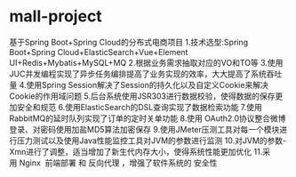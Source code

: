 # mall-project
基于Spring Boot+Spring Cloud的分布式电商项目
1.技术选型:Spring Boot+Spring Cloud+ElasticSearch+Vue+Element UI+Redis+Mybatis+MySQL+MQ
2.根据业务需求抽取对应的VO和TO等
3.使用JUC并发编程实现了异步任务编排提高了业务实现的效率，大大提高了系统吞吐量
4.使用Spring Session解决了Session的持久化以及自定义Cookie来解决Cookie的作用域问题
5.后台系统使用JSR303进行数据校验，使得数据的保存更加安全和规范
6.使用ElasticSearch的DSL查询实现了数据检索功能
7.使用RabbitMQ的延时队列实现了订单的定时关单功能
8.使用 OAuth2.0协议整合微博登录、对密码使用加盐MD5算法加密保存
9.使用JMeter压测工具对每一个模块进行压力测试以及使用Java性能监控工具对JVM的参数进行监测
10.对JVM的参数-Xmn进行了调整，适当增加了新生代内存大小，使得系统性能更加优化
11.采用 Nginx  前端部署 和 反向代理 ，增强了软件系统的 安全性
